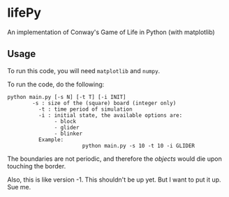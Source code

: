 # lifePy
An implementation of Conway's Game of Life in Python (with matplotlib)

## Usage

To run this code, you will need `matplotlib` and `numpy`.

To run the code, do the following:

```
python main.py [-s N] [-t T] [-i INIT]
        -s : size of the (square) board (integer only)
	      -t : time period of simulation
	      -i : initial state, the available options are:
	           - block
	           - glider
	           - blinker
	      Example:
					    python main.py -s 10 -t 10 -i GLIDER
```

The boundaries are not periodic, and therefore the _objects_ would die upon touching the border.

Also, this is like version -1. This shouldn't be up yet. But I want to put it up. Sue me.
